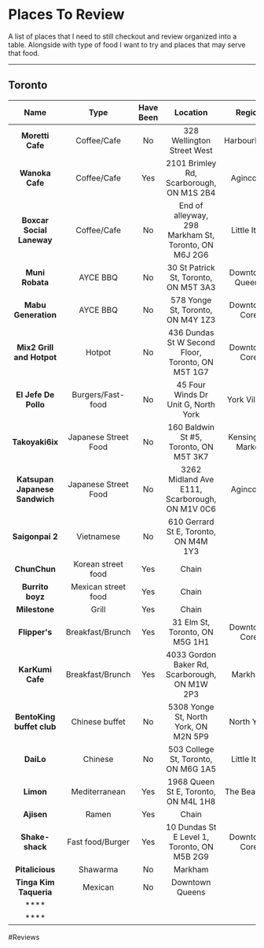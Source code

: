  # Places To Review
A list of places that I need to still checkout and review organized into a table. Alongside with type of food I want to try and places that may serve that food.

----

 ## Toronto
|Name| Type| Have Been| Location| Region |Review Link| Revisited|
|:--:|:---:|:--------:|:-------:|:-------:|:----------:|:--------:|
|**Moretti Cafe**| Coffee/Cafe| No| 328 Wellington Street West| HarbourFront|||
|**Wanoka Cafe**|Coffee/Cafe| Yes| 2101 Brimley Rd, Scarborough, ON M1S 2B4| Agincourt| | |
|	**Boxcar Social Laneway**| Coffee/Cafe| No| End of alleyway, 298 Markham St, Toronto, ON M6J 2G6| Little Italy| | |
|**Muni Robata**|AYCE BBQ| No| 30 St Patrick St, Toronto, ON M5T 3A3| Downtown Queens|||
|**Mabu Generation**|AYCE BBQ| No| 578 Yonge St, Toronto, ON M4Y 1Z3| Downtown Core|||
|**Mix2 Grill and Hotpot**|Hotpot| No| 436 Dundas St W Second Floor, Toronto, ON M5T 1G7| Downtown Core|||
|**El Jefe De Pollo**| Burgers/Fast-food| No| 45 Four Winds Dr Unit G, North York| York Village|||
|**Takoyaki6ix**|	Japanese Street Food| No| 160 Baldwin St #5, Toronto, ON M5T 3K7| Kensington Market|||
|**Katsupan Japanese Sandwich**| Japanese Street Food| No| 3262 Midland Ave E111, Scarborough, ON M1V 0C6| Agincourt|||
|**Saigonpai 2**| Vietnamese| No| 610 Gerrard St E, Toronto, ON M4M 1Y3||||
|**ChunChun**| Korean street food| Yes| Chain||||
|**Burrito boyz**| Mexican street food| Yes| Chain||||
|**Milestone**| Grill| Yes| Chain||||
|**Flipper's**|Breakfast/Brunch| Yes| 31 Elm St, Toronto, ON M5G 1H1| Downtown Core| [Link](Food/BreakfastBrunch.md#Flippers)||
|**KarKumi Cafe**|Breakfast/Brunch| Yes| 4033 Gordon Baker Rd, Scarborough, ON M1W 2P3| Markham| [Link](Food/BreakfastBrunch.md#KarKumi-Cafe)||
|**BentoKing buffet club**| Chinese buffet| No| 5308 Yonge St, North York, ON M2N 5P9| North York|||
|**DaiLo**| Chinese| No| 503 College St, Toronto, ON M6G 1A5| Little Italy|||
|**Limon**| Mediterranean| Yes|	1968 Queen St E, Toronto, ON M4L 1H8| The Beaches|||
|**Ajisen**| Ramen| Yes| Chain||||
|**Shake-shack**| 	Fast food/Burger| Yes| 10 Dundas St E Level 1, Toronto, ON M5B 2G9| Downtown Core|||
|**Pitalicious**| Shawarma| No| Markham||||
|**Tinga Kim Taqueria**| Mexican| No| Downtown Queens||||
|****|||||||
|****|||||||

#Reviews
